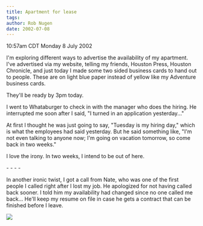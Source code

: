 ```yaml
---
title: Apartment for lease
tags: 
author: Rob Nugen
date: 2002-07-08
---
```


<p class=date>10:57am CDT Monday 8 July 2002</p>

<p>I'm exploring different ways to advertise the availability of my
apartment.  I've advertised via my website, telling my friends,
Houston Press, Houston Chronicle, and just today I made some two sided
business cards to hand out to people.  These are on light blue paper
instead of yellow like my Adventure business cards.</p>

<p>They'll be ready by 3pm today.</p>

<p>I went to Whataburger to check in with the manager who does the
hiring.  He interrupted me soon after I said, "I turned in an
application yesterday..."</p>

<p>At first I thought he was just going to say, "Tuesday is my hiring
day," which is what the employees had said yesterday.  But he said
something like, "I'm not even talking to anyone now; I'm going on
vacation tomorrow, so come back in two weeks."</p>

<p>I love the irony.  In two weeks, I intend to be out of here.</p>

<p>- - - -</p>

<p>In another ironic twist, I got a call from Nate, who was one of the
first people I called right after I lost my job.  He apologized for
not having called back sooner.  I told him my availability had changed
since no one called me back...  He'll keep my resume on file in case
he gets a contract that can be finished before I leave.</p>

<p><img src="/images/rob/wL-ROB.gif"/></p>
